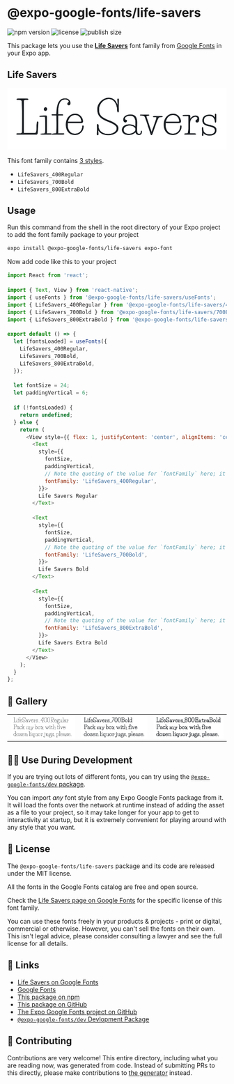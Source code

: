# @expo-google-fonts/life-savers

![npm version](https://flat.badgen.net/npm/v/@expo-google-fonts/life-savers)
![license](https://flat.badgen.net/github/license/expo/google-fonts)
![publish size](https://flat.badgen.net/packagephobia/install/@expo-google-fonts/life-savers)

This package lets you use the [**Life Savers**](https://fonts.google.com/specimen/Life+Savers) font family from [Google Fonts](https://fonts.google.com/) in your Expo app.

## Life Savers

![Life Savers](./font-family.png)

This font family contains [3 styles](#-gallery).

- `LifeSavers_400Regular`
- `LifeSavers_700Bold`
- `LifeSavers_800ExtraBold`

## Usage

Run this command from the shell in the root directory of your Expo project to add the font family package to your project
```sh
expo install @expo-google-fonts/life-savers expo-font
```

Now add code like this to your project
```js
import React from 'react';

import { Text, View } from 'react-native';
import { useFonts } from '@expo-google-fonts/life-savers/useFonts';
import { LifeSavers_400Regular } from '@expo-google-fonts/life-savers/400Regular';
import { LifeSavers_700Bold } from '@expo-google-fonts/life-savers/700Bold';
import { LifeSavers_800ExtraBold } from '@expo-google-fonts/life-savers/800ExtraBold';

export default () => {
  let [fontsLoaded] = useFonts({
    LifeSavers_400Regular,
    LifeSavers_700Bold,
    LifeSavers_800ExtraBold,
  });

  let fontSize = 24;
  let paddingVertical = 6;

  if (!fontsLoaded) {
    return undefined;
  } else {
    return (
      <View style={{ flex: 1, justifyContent: 'center', alignItems: 'center' }}>
        <Text
          style={{
            fontSize,
            paddingVertical,
            // Note the quoting of the value for `fontFamily` here; it expects a string!
            fontFamily: 'LifeSavers_400Regular',
          }}>
          Life Savers Regular
        </Text>

        <Text
          style={{
            fontSize,
            paddingVertical,
            // Note the quoting of the value for `fontFamily` here; it expects a string!
            fontFamily: 'LifeSavers_700Bold',
          }}>
          Life Savers Bold
        </Text>

        <Text
          style={{
            fontSize,
            paddingVertical,
            // Note the quoting of the value for `fontFamily` here; it expects a string!
            fontFamily: 'LifeSavers_800ExtraBold',
          }}>
          Life Savers Extra Bold
        </Text>
      </View>
    );
  }
};

```

## 🔡 Gallery


||||
|-|-|-|
|![LifeSavers_400Regular](./LifeSavers_400Regular.ttf.png)|![LifeSavers_700Bold](./LifeSavers_700Bold.ttf.png)|![LifeSavers_800ExtraBold](./LifeSavers_800ExtraBold.ttf.png)||


## 👩‍💻 Use During Development

If you are trying out lots of different fonts, you can try using the [`@expo-google-fonts/dev` package](https://github.com/expo/google-fonts/tree/master/font-packages/dev#readme).

You can import *any* font style from any Expo Google Fonts package from it. It will load the fonts
over the network at runtime instead of adding the asset as a file to your project, so it may take longer
for your app to get to interactivity at startup, but it is extremely convenient
for playing around with any style that you want.

## 📖 License

The `@expo-google-fonts/life-savers` package and its code are released under the MIT license.

All the fonts in the Google Fonts catalog are free and open source.

Check the [Life Savers page on Google Fonts](https://fonts.google.com/specimen/Life+Savers) for the specific license of this font family.

You can use these fonts freely in your products & projects - print or digital, commercial or otherwise. However, you can't sell the fonts on their own. This isn't legal advice, please consider consulting a lawyer and see the full license for all details.

## 🔗 Links

- [Life Savers on Google Fonts](https://fonts.google.com/specimen/Life+Savers)
- [Google Fonts](https://fonts.google.com/)
- [This package on npm](https://www.npmjs.com/package/@expo-google-fonts/life-savers)
- [This package on GitHub](https://github.com/expo/google-fonts/tree/master/font-packages/life-savers)
- [The Expo Google Fonts project on GitHub](https://github.com/expo/google-fonts)
- [`@expo-google-fonts/dev` Devlopment Package](https://github.com/expo/google-fonts/tree/master/font-packages/dev)

## 🤝 Contributing

Contributions are very welcome! This entire directory, including what you are reading now, was generated from code. Instead of submitting PRs to this directly, please make contributions to [the generator](https://github.com/expo/google-fonts/tree/master/packages/generator) instead.
